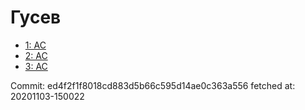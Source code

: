 # Гусев
- [1: AC](1.md)
- [2: AC](2.md)
- [3: AC](3.md)

Commit: ed4f2f1f8018cd883d5b66c595d14ae0c363a556
 fetched at: 20201103-150022
